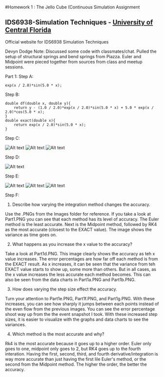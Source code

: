 #Homework 1 : The Jello Cube (Continuous Simulation Assignment
## IDS6938-Simulation Techniques - [University of Central Florida](http://www.ist.ucf.edu/grad/)
Official website for IDS6938 Simulation Techniques

Devyn Dodge
Note: Discussed some code with classmates/chat.
Pulled the setup of structural springs and bend springs from Piazza.
Euler and Midpoint were pieced together from sources from class and meetup sessions. 

Part 1:
Step A:

	exp(x / 2.0)*sin(5.0 * x);

Step B:

	double df(double x, double y){
		return y - (1.0 / 2.0)*exp(x / 2.0)*sin(5.0 * x) + 5.0 * exp(x / 2.0)*cos(5.0 * x);
	}
	double exact(double x){
		return exp(x / 2.0)*sin(5.0 * x);
	}

Step C:

![Alt text](https://github.com/Dmcdodge1/IDS6938-SimulationTechniques-1/blob/master/Homework1/images/Part1a.PNG "Part1a")
![Alt text](https://github.com/Dmcdodge1/IDS6938-SimulationTechniques-1/blob/master/Homework1/images/Part1b.PNG "Part1b")
![Alt text](https://github.com/Dmcdodge1/IDS6938-SimulationTechniques-1/blob/master/Homework1/images/Part1c.PNG "Part1c")

Step D:

![Alt text](https://github.com/Dmcdodge1/IDS6938-SimulationTechniques-1/blob/master/Homework1/images/Part1d.PNG "Part1d")

Step E:

![Alt text](https://github.com/Dmcdodge1/IDS6938-SimulationTechniques-1/blob/master/Homework1/images/Part1e.PNG "Part1e")
![Alt text](https://github.com/Dmcdodge1/IDS6938-SimulationTechniques-1/blob/master/Homework1/images/Part1f.PNG "Part1f")
![Alt text](https://github.com/Dmcdodge1/IDS6938-SimulationTechniques-1/blob/master/Homework1/images/Part1g.PNG "Part1g")

Step F:

1) Describe how varying the integration method changes the accuracy.

Use the .PNGs from the Images folder for reference. If you take a look at Part1.PNG you can see that each method has its level of accuracy. The Euler method is the least accurate. Next is the Midpoint method, followed by RK4 as the most accurate (closest to the EXACT value). 
The image shows the variance as time goes on.  

2) What happens as you increase the x value to the accuracy?

Take a look at Part1d.PNG. This image clearly shows the accuracy as teh x value increases. The error percentages are how far off each method is from the EXACT result. 
As x increases, it can be seen that the variance from teh EXACT value starts to show up, some more than others. But in all cases, as the x value increases the less accurate each method becomes. This can also be seen from the data charts in Part1a.PNG and Part1b.PNG. 

3) How does varying the step size effect the accuracy.

Turn your attention to Part1e.PNG, Part1f.PNG, and Part1g.PNG. With these increases, you can see how sharply it jumps between each points instead of the even flow from the previous images. 
You can see the error percentage shoot way up from the the event snapshot I took. With these increased step sizes, it is easier to visualize with the graphs and data charts to see the variances.  

4) Which method is the most accurate and why?

Rk4 is the most accurate because it goes up to a higher order. Euler only goes to one, midpoint only goes to 2, but RK4 goes up to the fourth interation. 
Having the first, second, third, and fourth derivative/integration is way more accurate than just having the first lile Euler's method, or the second from the Midpoint method. The higher the order, the better the accuracy.  

